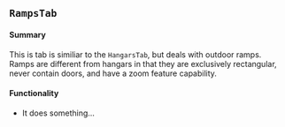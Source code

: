## `RampsTab`

#### Summary
This is tab is similiar to the `HangarsTab`, but deals with outdoor ramps. Ramps are different from hangars in that they are exclusively rectangular, never contain doors, and have a zoom feature capability.

#### Functionality
* It does something...
